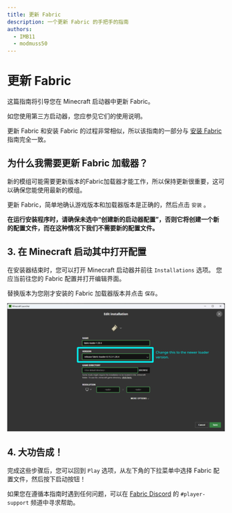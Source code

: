 ```yaml
---
title: 更新 Fabric
description: 一个更新 Fabric 的手把手的指南
authors:
  - IMB11
  - modmuss50
---
```


# 更新 Fabric

这篇指南将引导您在 Minecraft 启动器中更新 Fabric。

如您使用第三方启动器，您应参见它们的使用说明。

更新 Fabric 和安装 Fabric 的过程非常相似，所以该指南的一部分与 [安装 Fabric](./installing-fabric) 指南完全一致。

## 为什么我需要更新 Fabric 加载器？

新的模组可能需要更新版本的Fabric加载器才能工作，所以保持更新很重要，这可以确保您能使用最新的模组。

<!-- Include steps from installing guide, no need to repeat them. -->

<!--@include: ./installing-fabric.md{12,41}-->

更新 Fabric，简单地确认游戏版本和加载器版本是正确的，然后点击 `安装` 。

**在运行安装程序时，请确保未选中“创建新的启动器配置”，否则它将创建一个新的配置文件，而在这种情况下我们不需要新的配置文件。**

## 3. 在 Minecraft 启动其中打开配置

在安装器结束时，您可以打开 Minecraft 启动器并前往 `Installations` 选项。 您应当前往您的 Fabric 配置并打开编辑界面。

替换版本为您刚才安装的 Fabric 加载器版本并点击 `保存`。

![在 Minecraft 启动器中更新 Fabric](/assets/players/updating-fabric.png)

## 4. 大功告成！

完成这些步骤后，您可以回到 `Play` 选项，从左下角的下拉菜单中选择 Fabric 配置文件，然后按下启动按钮！

如果您在遵循本指南时遇到任何问题，可以在 [Fabric Discord](https://discord.gg/v6v4pMv) 的 `#player-support` 频道中寻求帮助。
